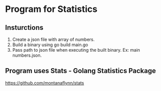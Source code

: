 # Program for Statistics
## Insturctions
1. Create a json file with array of numbers.  
2. Build a binary using go build main.go
3. Pass path to json file when executing the built binary. Ex: main numbers.json.
## Program uses Stats - Golang Statistics Package
https://github.com/montanaflynn/stats
